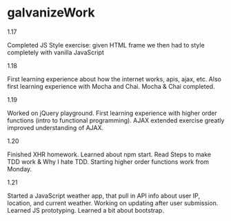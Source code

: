 # galvanizeWork

1.17

Completed JS Style exercise: given HTML frame we then had to style completely with vanilla JavaScript

1.18

First learning experience about how the internet works, apis, ajax, etc. Also first learning experience with Mocha and Chai.
Mocha & Chai completed.

1.19

Worked on jQuery playground. First learning experience with higher order functions (intro to functional programming). AJAX extended exercise greatly improved understanding of AJAX.

1.20

Finished XHR homework. Learned about npm start.
Read Steps to make TDD work & Why I hate TDD.
Starting higher order functions work from Monday.

1.21

Started a JavaScript weather app, that pull in API info about user IP, location, and current weather. Working on updating after user submission.
Learned JS prototyping.
Learned a bit about bootstrap.